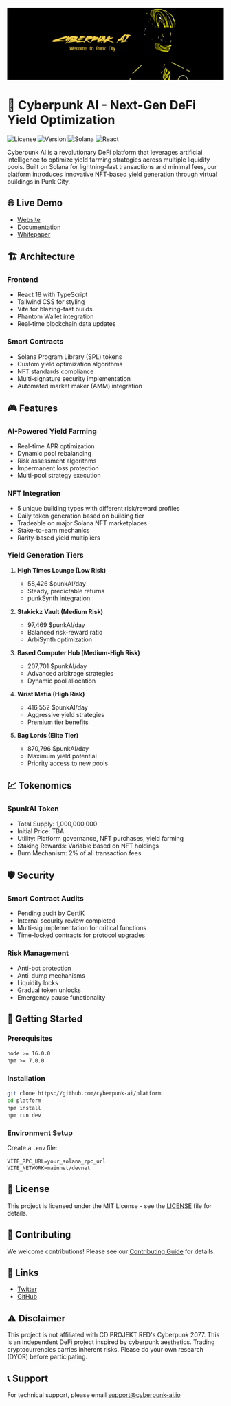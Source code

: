 ![banner](./bannerpunk.png)


# 🤖 Cyberpunk AI - Next-Gen DeFi Yield Optimization

![License](https://img.shields.io/badge/license-MIT-blue.svg)
![Version](https://img.shields.io/badge/version-1.0.0-yellow.svg)
![Solana](https://img.shields.io/badge/Solana-Compatible-green)
![React](https://img.shields.io/badge/React-18.2.0-61dafb)

Cyberpunk AI is a revolutionary DeFi platform that leverages artificial intelligence to optimize yield farming strategies across multiple liquidity pools. Built on Solana for lightning-fast transactions and minimal fees, our platform introduces innovative NFT-based yield generation through virtual buildings in Punk City.

## 🌐 Live Demo
- [Website](https://comingsoon.io)
- [Documentation](https://comingsoon.io)
- [Whitepaper](https://comingsoon.io)

## 🏗 Architecture

### Frontend
- React 18 with TypeScript
- Tailwind CSS for styling
- Vite for blazing-fast builds
- Phantom Wallet integration
- Real-time blockchain data updates

### Smart Contracts
- Solana Program Library (SPL) tokens
- Custom yield optimization algorithms
- NFT standards compliance
- Multi-signature security implementation
- Automated market maker (AMM) integration

## 🎮 Features

### AI-Powered Yield Farming
- Real-time APR optimization
- Dynamic pool rebalancing
- Risk assessment algorithms
- Impermanent loss protection
- Multi-pool strategy execution

### NFT Integration
- 5 unique building types with different risk/reward profiles
- Daily token generation based on building tier
- Tradeable on major Solana NFT marketplaces
- Stake-to-earn mechanics
- Rarity-based yield multipliers

### Yield Generation Tiers
1. **High Times Lounge (Low Risk)**
   - 58,426 $punkAI/day
   - Steady, predictable returns
   - punkSynth integration

2. **Stakickz Vault (Medium Risk)**
   - 97,469 $punkAI/day
   - Balanced risk-reward ratio
   - ArbiSynth optimization

3. **Based Computer Hub (Medium-High Risk)**
   - 207,701 $punkAI/day
   - Advanced arbitrage strategies
   - Dynamic pool allocation

4. **Wrist Mafia (High Risk)**
   - 416,552 $punkAI/day
   - Aggressive yield strategies
   - Premium tier benefits

5. **Bag Lords (Elite Tier)**
   - 870,796 $punkAI/day
   - Maximum yield potential
   - Priority access to new pools

## 💹 Tokenomics

### $punkAI Token
- Total Supply: 1,000,000,000
- Initial Price: TBA
- Utility: Platform governance, NFT purchases, yield farming
- Staking Rewards: Variable based on NFT holdings
- Burn Mechanism: 2% of all transaction fees

## 🛡 Security

### Smart Contract Audits
- Pending audit by CertiK
- Internal security review completed
- Multi-sig implementation for critical functions
- Time-locked contracts for protocol upgrades

### Risk Management
- Anti-bot protection
- Anti-dump mechanisms
- Liquidity locks
- Gradual token unlocks
- Emergency pause functionality

## 🚀 Getting Started

### Prerequisites
```bash
node >= 16.0.0
npm >= 7.0.0
```

### Installation
```bash
git clone https://github.com/cyberpunk-ai/platform
cd platform
npm install
npm run dev
```

### Environment Setup
Create a `.env` file:
```env
VITE_RPC_URL=your_solana_rpc_url
VITE_NETWORK=mainnet/devnet
```

## 📄 License

This project is licensed under the MIT License - see the [LICENSE](LICENSE) file for details.

## 🤝 Contributing

We welcome contributions! Please see our [Contributing Guide](CONTRIBUTING.md) for details.

## 🔗 Links
- [Twitter](https://twitter.com/CyberpunkAI)
- [GitHub](https://github.com/cyberpunk-ai)

## ⚠️ Disclaimer

This project is not affiliated with CD PROJEKT RED's Cyberpunk 2077. This is an independent DeFi project inspired by cyberpunk aesthetics. Trading cryptocurrencies carries inherent risks. Please do your own research (DYOR) before participating.

## 📞 Support

For technical support, please email support@cyberpunk-ai.io
